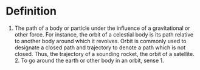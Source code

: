 # Definition

1.  The path of a body or particle under the influence of a
    gravitational or other force. For instance, the orbit of a celestial
    body is its path relative to another body around which it revolves.
    Orbit is commonly used to designate a closed path and trajectory to
    denote a path which is not closed. Thus, the trajectory of a
    sounding rocket, the orbit of a satellite. 2. To go around the earth
    or other body in an orbit, sense 1.
